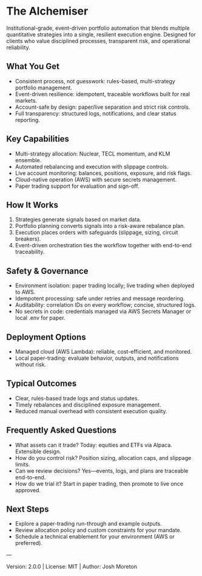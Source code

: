 # The Alchemiser

Institutional-grade, event-driven portfolio automation that blends multiple quantitative strategies into a single, resilient execution engine. Designed for clients who value disciplined processes, transparent risk, and operational reliability.

## What You Get

- Consistent process, not guesswork: rules-based, multi-strategy portfolio management.
- Event-driven resilience: idempotent, traceable workflows built for real markets.
- Account-safe by design: paper/live separation and strict risk controls.
- Full transparency: structured logs, notifications, and clear status reporting.

## Key Capabilities

- Multi-strategy allocation: Nuclear, TECL momentum, and KLM ensemble.
- Automated rebalancing and execution with slippage controls.
- Live account monitoring: balances, positions, exposure, and risk flags.
- Cloud-native operation (AWS) with secure secrets management.
- Paper trading support for evaluation and sign-off.

## How It Works

1) Strategies generate signals based on market data.
2) Portfolio planning converts signals into a risk-aware rebalance plan.
3) Execution places orders with safeguards (slippage, sizing, circuit breakers).
4) Event-driven orchestration ties the workflow together with end-to-end traceability.

## Safety & Governance

- Environment isolation: paper trading locally; live trading when deployed to AWS.
- Idempotent processing: safe under retries and message reordering.
- Auditability: correlation IDs on every workflow; concise, structured logs.
- No secrets in code: credentials managed via AWS Secrets Manager or local .env for paper.

## Deployment Options

- Managed cloud (AWS Lambda): reliable, cost-efficient, and monitored.
- Local paper-trading: evaluate behavior, outputs, and notifications without risk.

## Typical Outcomes

- Clear, rules-based trade logs and status updates.
- Timely rebalances and disciplined exposure management.
- Reduced manual overhead with consistent execution quality.

## Frequently Asked Questions

- What assets can it trade? Today: equities and ETFs via Alpaca. Extensible design.
- How do you control risk? Position sizing, allocation caps, and slippage limits.
- Can we review decisions? Yes—events, logs, and plans are traceable end-to-end.
- How do we trial it? Start in paper trading, then promote to live once approved.

## Next Steps

- Explore a paper-trading run-through and example outputs.
- Review allocation policy and custom constraints for your mandate.
- Schedule a technical enablement for your environment (AWS or preferred).

—

Version: 2.0.0 | License: MIT | Author: Josh Moreton
